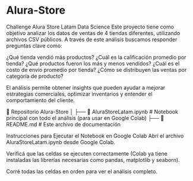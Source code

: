# Alura-Store
Challenge Alura Store Latam Data Science
Este proyecto tiene como objetivo analizar los datos de ventas de 4 tiendas diferentes, utilizando archivos CSV públicos. A través de este análisis buscamos responder preguntas clave como:

¿Qué tienda vendió más productos?
¿Cuál es la calificación promedio por tienda?
¿Qué productos fueron los más y menos vendidos?
¿Cuál es el costo de envío promedio por tienda?
¿Cómo se distribuyen las ventas por categoría de producto?

El análisis permite obtener insights que pueden ayudar a mejorar estrategias comerciales, optimizar inventarios y entender el comportamiento del cliente.

📁 Repositorio Alura-Store
│
├── 📄 AluraStoreLatam.ipynb      # Notebook principal con todo el análisis (para usar en Google Colab)
├── 📄 README.md                    # Este archivo de documentación

Instrucciones para Ejecutar el Notebook en Google Colab
Abrí el archivo AluraStoreLatam.ipynb desde Google Colab.

Verificá que las celdas se ejecuten correctamente (Colab ya tiene instaladas las librerías necesarias como pandas, matplotlib y seaborn).

Corré todas las celdas en orden para ver el análisis completo.
